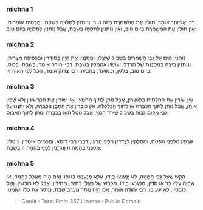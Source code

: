 
### michna 1
רַבִּי אֱלִיעֶזֶר אוֹמֵר, תּוֹלִין אֶת הַמְשַׁמֶּרֶת בְּיוֹם טוֹב, וְנוֹתְנִין לַתְּלוּיָה בְשַׁבָּת. וַחֲכָמִים אוֹמְרִים, אֵין תּוֹלִין אֶת הַמְשַׁמֶּרֶת בְּיוֹם טוֹב, וְאֵין נוֹתְנִין לַתְּלוּיָה בְשַׁבָּת, אֲבָל נוֹתְנִין לַתְּלוּיָה בְיוֹם טוֹב:

### michna 2
נוֹתְנִין מַיִם עַל גַּבֵּי הַשְּׁמָרִים בִּשְׁבִיל שֶׁיִּצַּלּוּ, וּמְסַנְּנִין אֶת הַיַּיִן בְּסוּדָרִין וּבִכְפִיפָה מִצְרִית, וְנוֹתְנִין בֵּיצָה בִמְסַנֶּנֶת שֶׁל חַרְדָּל, וְעוֹשִׂין אֵנוּמְלִין בְּשַׁבָּת. רַבִּי יְהוּדָה אוֹמֵר, בְּשַׁבָּת, בְּכוֹס, בְּיוֹם טוֹב, בְּלָגִין, וּבַמּוֹעֵד, בְּחָבִית. רַבִּי צָדוֹק אוֹמֵר, הַכֹּל לְפִי הָאוֹרְחִין:

### michna 3
אֵין שׁוֹרִין אֶת הַחִלְתִּית בְּפוֹשְׁרִין, אֲבָל נוֹתֵן לְתוֹךְ הַחֹמֶץ. וְאֵין שׁוֹרִין אֶת הַכַּרְשִׁינִין וְלֹא שָׁפִין אוֹתָן, אֲבָל נוֹתֵן לְתוֹךְ הַכְּבָרָה אוֹ לְתוֹךְ הַכַּלְכַּלָּה. אֵין כּוֹבְרִין אֶת הַתֶּבֶן בִּכְבָרָה, וְלֹא יִתְּנֶנּוּ עַל גַּבֵּי מָקוֹם גָּבוֹהַּ בִּשְׁבִיל שֶׁיֵּרֵד הַמֹּץ, אֲבָל נוֹטֵל הוּא בִכְבָרָה וְנוֹתֵן לְתוֹךְ הָאֵבוּס:

### michna 4
גּוֹרְפִין מִלִּפְנֵי הַפְּטָם, וּמְסַלְּקִין לִצְדָדִין מִפְּנֵי הָרְעִי, דִּבְרֵי רַבִּי דוֹסָא. וַחֲכָמִים אוֹסְרִין. נוֹטְלִין מִלִּפְנֵי בְהֵמָה זוֹ וְנוֹתְנִין לִפְנֵי בְהֵמָה זוֹ בְּשַׁבָּת:

### michna 5
הַקַּשׁ שֶׁעַל גַּבֵּי הַמִּטָּה, לֹא יְנַעְנְעוֹ בְיָדוֹ, אֶלָּא מְנַעְנְעוֹ בְגוּפוֹ. וְאִם הָיָה מַאֲכַל בְּהֵמָה, אוֹ שֶׁהָיָה עָלָיו כַּר אוֹ סָדִין, מְנַעְנְעוֹ בְיָדוֹ. מַכְבֵּשׁ שֶׁל בַּעֲלֵי בָתִּים, מַתִּירִין, אֲבָל לֹא כוֹבְשִׁין. וְשֶׁל כּוֹבְסִין, לֹא יִגַּע בּוֹ. רַבִּי יְהוּדָה אוֹמֵר, אִם הָיָה מֻתָּר מֵעֶרֶב שַׁבָּת, מַתִּיר אֶת כֻּלּוֹ וְשׁוֹמְטוֹ:

>Credit : Torat Emet 357
>License : Public Domain 